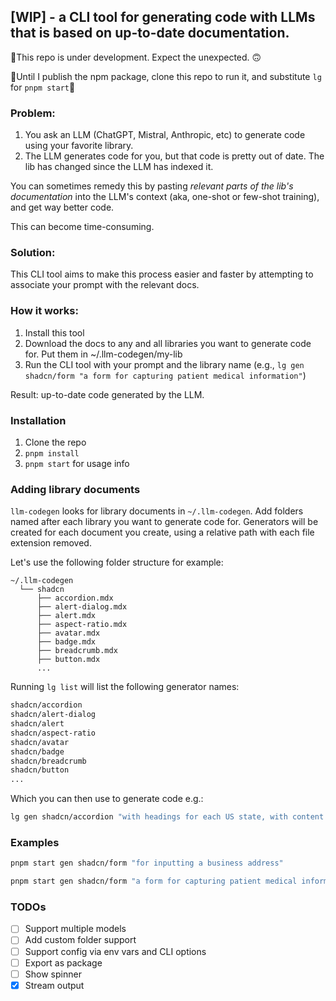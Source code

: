 ## [WIP] - a CLI tool for generating code with LLMs that is based on up-to-date documentation.

🚨This repo is under development. Expect the unexpected. 🙃

🚨Until I publish the npm package, clone this repo to run it, and substitute `lg` for `pnpm start`🚨

### Problem:

1. You ask an LLM (ChatGPT, Mistral, Anthropic, etc) to generate code using your favorite library.
2. The LLM generates code for you, but that code is pretty out of date. The lib has changed since the LLM has indexed it.

You can sometimes remedy this by pasting _relevant parts of the lib's documentation_ into the LLM's context (aka, one-shot or few-shot training), and get way better code.

This can become time-consuming.

### Solution:

This CLI tool aims to make this process easier and faster by attempting to associate your prompt with the relevant docs.

### How it works:

1. Install this tool
2. Download the docs to any and all libraries you want to generate code for. Put them in ~/.llm-codegen/my-lib
3. Run the CLI tool with your prompt and the library name (e.g., `lg gen shadcn/form "a form for capturing patient medical information"`)

Result: up-to-date code generated by the LLM.

### Installation

1. Clone the repo
2. `pnpm install`
3. `pnpm start` for usage info

### Adding library documents

`llm-codegen` looks for library documents in `~/.llm-codegen`. Add folders named after each library you want to generate code for. Generators will be created for each document you create, using a relative path with each file extension removed.

Let's use the following folder structure for example:

```
~/.llm-codegen
  └── shadcn
      ├── accordion.mdx
      ├── alert-dialog.mdx
      ├── alert.mdx
      ├── aspect-ratio.mdx
      ├── avatar.mdx
      ├── badge.mdx
      ├── breadcrumb.mdx
      ├── button.mdx
      ...
```

Running `lg list` will list the following generator names:

```bash
shadcn/accordion
shadcn/alert-dialog
shadcn/alert
shadcn/aspect-ratio
shadcn/avatar
shadcn/badge
shadcn/breadcrumb
shadcn/button
...
```

Which you can then use to generate code e.g.:

```bash
lg gen shadcn/accordion "with headings for each US state, with content for that states' capital, population, and area."

```

### Examples

```bash
pnpm start gen shadcn/form "for inputting a business address"
```

```bash
pnpm start gen shadcn/form "a form for capturing patient medical information"
```

### TODOs

- [ ] Support multiple models
- [ ] Add custom folder support
- [ ] Support config via env vars and CLI options
- [ ] Export as package
- [ ] Show spinner
- [x] Stream output
